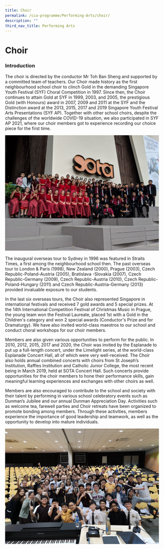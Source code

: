 ```yaml
---
title: Choir
permalink: /cca-programme/Performing-Arts/choir/
description: ""
third_nav_title: Performing Arts
---
```

# Choir

### Introduction

The choir is directed by the conductor Mr Toh Ban Sheng and supported by a committed team of teachers. Our Choir made history as the first neighbourhood school choir to clinch Gold in the demanding Singapore Youth Festival (SYF) Choral Competition in 1997. Since then, the Choir continues to attain Gold at SYF in 1999, 2003, and 2005, the prestigious Gold (with Honours) award in 2007, 2009 and 2011 at the SYF and the Distinction award at the 2013, 2015, 2017 and 2019 Singapore Youth Festival Arts Presentations (SYF AP). Together with other school choirs, despite the challenges of the worldwide COVID-19 situation, we also participated in SYF AP 2021, where our choir members got to experience recording our choice piece for the first time.

![](/images/Student%20Development%20Programme/CCA%20Programme/Performing%20Arts/2019%20Choir%201.jpg)

The inaugural overseas tour to Sydney in 1996 was featured in Straits Times, a first among the neighbourhood school then. The past overseas tour to London & Paris (1998), New Zealand (2000), Prague (2003), Czech Republic-Poland-Austria (2005), Bratislava -Slovakia (2007), Czech Republic-Germany (2009), Czech Republic-Austria (2010), Czech Republic-Poland-Hungary (2011) and Czech Republic-Austria-Germany (2013) provided invaluable exposure to our students.

In the last six overseas tours, the Choir also represented Singapore in international festivals and received 7 gold awards and 5 special prizes. At the 14th International Competition Festival of Christmas Music in Prague, the young team won the Festival Laureate, placed 1st with a Gold in the Children's category and won 2 special awards (Conductor's Prize and for Dramaturgy). We have also invited world-class maestros to our school and conduct choral workshops for our choir members.

Members are also given various opportunities to perform for the public. In 2010, 2012, 2015, 2017 and 2020, the Choir was invited by the Esplanade to put up a full-length concert, under the Limelight series, at the world-class Esplanade Concert Hall, all of which were very well-received. The Choir also holds annual combined concerts with choirs from St Joseph’s Institution, Raffles Institution and Catholic Junior College, the most recent being in March 2019, held at SOTA Concert Hall. Such concerts provide opportunities for the choir members to hone their performance skills, gain meaningful learning experiences and exchanges with other choirs as well.

Members are also encouraged to contribute to the school and society with their talent by performing in various school celebratory events such as Dunman’s Jubilee and our annual Dunman Appreciation Day. Activities such as welcome tea, farewell parties and Choir retreats have been organized to promote bonding among members. Through these activities, members experience the importance of good leadership and teamwork, as well as the opportunity to develop into mature individuals.

![](/images/Student%20Development%20Programme/CCA%20Programme/Performing%20Arts/2019%20Choir%202.jpg)